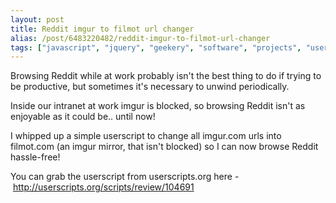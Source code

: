 ```yaml
---
layout: post
title: Reddit imgur to filmot url changer
alias: /post/6483220482/reddit-imgur-to-filmot-url-changer
tags: ["javascript", "jquery", "geekery", "software", "projects", "userscript", "chrome", "firefox", "reddit", "blog"]
---
```


Browsing Reddit while at work probably isn't the best thing to do if trying to be productive, but sometimes it's necessary to unwind periodically.

Inside our intranet at work imgur is blocked, so browsing Reddit isn't as enjoyable as it could be.. until now!

I whipped up a simple userscript to change all imgur.com urls into filmot.com (an imgur mirror, that isn't blocked) so I can now browse Reddit hassle-free!

You can grab the userscript from userscripts.org here - <a href="http://userscripts.org/scripts/review/104691" target="_blank">http://userscripts.org/scripts/review/104691</a>
